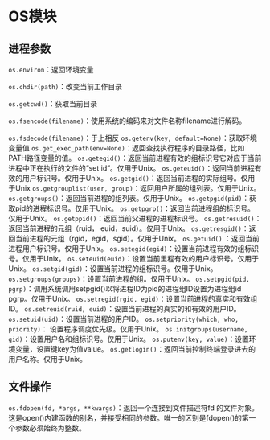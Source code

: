 # OS模块

## 进程参数

`os.environ`：返回环境变量

`os.chdir(path)`：改变当前工作目录

`os.getcwd()`：获取当前目录

`os.fsencode(filename)`：使用系统的编码来对文件名称filename进行解码。

`os.fsdecode(filename)`：于上相反
`os.getenv(key, default=None)`：获取环境变量值
`os.get_exec_path(env=None)`：返回查找执行程序的目录路径，比如PATH路径变量的值。
`os.getegid()`：返回当前进程有效的组标识号它对应于当前进程中正在执行的文件的“set id”。仅用于Unix。
`os.geteuid()`：返回当前进程有效的用户标识号。仅用于Unix。
`os.getgid()`：返回当前进程的实际组号。仅用于Unix
`os.getgrouplist(user, group)`：返回用户所属的组列表。仅用于Unix。
`os.getgroups()`：返回当前进程的组列表。仅用于Unix。
`os.getpgid(pid)`：获取pid的进程标识号。仅用于Unix。
`os.getpgrp()`：返回当前进程组的标识号。仅用于Unix。
`os.getppid()`：返回当前父进程的进程标识号。
`os.getresuid()`：返回当前进程的元组（ruid， euid，suid）。仅用于Unix。
`os.getresgid()`：返回当前进程的元组（rgid，egid，sgid）。仅用于Unix。
`os.getuid()` ：返回当前进程用户标识号。仅用于Unix。
`os.setegid(egid)`：设置当前进程有效的组标识号。仅用于Unix。
`os.seteuid(euid)`：设置当前里程有效的用户标识号。仅用于Unix。
`os.setgid(gid)`：设置当前进程的组标识号。仅用于Unix。
`os.setgroups(groups)`：设置当前进程的组。仅用于Unix。
`os.setpgid(pid, pgrp)`：调用系统调用setpgid()以将进程ID为pid的进程组ID设置为进程组id pgrp。仅用于Unix。
`os.setregid(rgid, egid)`：设置当前进程的真实和有效组ID。
`os.setreuid(ruid, euid)`：设置当前进程的真实的和有效的用户ID。
`os.setuid(uid)`：设置当前进程的用户ID。
`os.setpriority(which, who, priority)`：
设置程序调度优先级。仅用于Unix。
`os.initgroups(username, gid)`：设置用户名和组标识号。仅用于Unix。
`os.putenv(key, value)`：设置环境变量，设置键key为值value。
`os.getlogin()`：返回当前控制终端登录进去的用户名称。仅用于Unix。

## 文件操作

`os.fdopen(fd, *args, **kwargs)`：返回一个连接到文件描述符fd 的文件对象。这是open()内建函数的别名，并接受相同的参数。唯一的区别是fdopen()的第一个参数必须始终为整数。